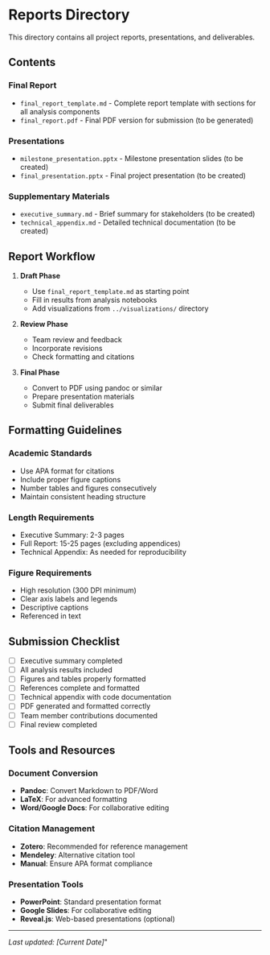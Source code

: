 # Reports Directory

This directory contains all project reports, presentations, and deliverables.

## Contents

### Final Report
- `final_report_template.md` - Complete report template with sections for all analysis components
- `final_report.pdf` - Final PDF version for submission (to be generated)

### Presentations
- `milestone_presentation.pptx` - Milestone presentation slides (to be created)
- `final_presentation.pptx` - Final project presentation (to be created)

### Supplementary Materials
- `executive_summary.md` - Brief summary for stakeholders (to be created)
- `technical_appendix.md` - Detailed technical documentation (to be created)

## Report Workflow

1. **Draft Phase**
   - Use `final_report_template.md` as starting point
   - Fill in results from analysis notebooks
   - Add visualizations from `../visualizations/` directory

2. **Review Phase**
   - Team review and feedback
   - Incorporate revisions
   - Check formatting and citations

3. **Final Phase**
   - Convert to PDF using pandoc or similar
   - Prepare presentation materials
   - Submit final deliverables

## Formatting Guidelines

### Academic Standards
- Use APA format for citations
- Include proper figure captions
- Number tables and figures consecutively
- Maintain consistent heading structure

### Length Requirements
- Executive Summary: 2-3 pages
- Full Report: 15-25 pages (excluding appendices)
- Technical Appendix: As needed for reproducibility

### Figure Requirements
- High resolution (300 DPI minimum)
- Clear axis labels and legends
- Descriptive captions
- Referenced in text

## Submission Checklist

- [ ] Executive summary completed
- [ ] All analysis results included
- [ ] Figures and tables properly formatted
- [ ] References complete and formatted
- [ ] Technical appendix with code documentation
- [ ] PDF generated and formatted correctly
- [ ] Team member contributions documented
- [ ] Final review completed

## Tools and Resources

### Document Conversion
- **Pandoc**: Convert Markdown to PDF/Word
- **LaTeX**: For advanced formatting
- **Word/Google Docs**: For collaborative editing

### Citation Management
- **Zotero**: Recommended for reference management
- **Mendeley**: Alternative citation tool
- **Manual**: Ensure APA format compliance

### Presentation Tools
- **PowerPoint**: Standard presentation format
- **Google Slides**: For collaborative editing
- **Reveal.js**: Web-based presentations (optional)

---

*Last updated: [Current Date]*"